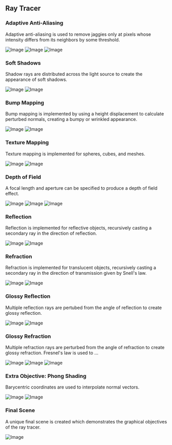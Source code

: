 ## Ray Tracer

### Adaptive Anti-Aliasing
Adaptive anti-aliasing is used to remove jaggies only at pixels whose intensity differs from its neighbors by some threshold.

![Image](antialiasing/no_antialias.png)
![Image](antialiasing/antialias_border.png)
![Image](antialiasing/antialias.png)

### Soft Shadows 
Shadow rays are distributed across the light source to create the appearance of soft shadows.

![Image](shadows/ref.png)
![Image](shadows/soft.png)

### Bump Mapping
Bump mapping is implemented by using a height displacement to calculate perturbed normals, creating a bumpy or wrinkled appearance.

![Image](bump/simple_bump2.png)
![Image](bump/simple_bump3.png)

### Texture Mapping
Texture mapping is implemented for spheres, cubes, and meshes.

![Image](texture/simple_texture.png)
![Image](texture/spot_textured.png)

### Depth of Field
A focal length and aperture can be specified to produce a depth of field effect.

![Image](dof/nonhier2_dof_700_20_64.png)
![Image](dof/nonhier2_dof_900_20_32.png)
![Image](dof/nonhier2_dof_1100_20_32.png)

### Reflection
Reflection is implemented for reflective objects, recursively casting a secondary ray in the direction of reflection.

![Image](reflection/nonhier2.png)
![Image](reflection/nonhier2_refcolor.png)

### Refraction
Refraction is implemented for translucent objects, recursively casting a secondary ray in the direction of transmission given by Snell's law.

![Image](refraction/simple-cows_refract_1.01.png)
![Image](refraction/simple-cows_refract_1.33.png)

### Glossy Reflection
Multiple reflection rays are pertubed from the angle of reflection to create glossy reflection.

![Image](reflection/nonhier2.png)
![Image](glossy_reflection/nonhier_glossy_reflection_64_0.05.png)

### Glossy Refraction
Multiple refraction rays are perturbed from the angle of refraction to create glossy refraction. Fresnel's law is used to ...

![Image](refraction/simple-cows_refract_1.01.png)
![Image](glossy_refraction/simple-cows_glossy_refract_4_512_2.png)
![Image](glossy_refraction/simple-cows_glossy_refract_64.png)

### Extra Objective: Phong Shading
Barycentric coordinates are used to interpolate normal vectors.

![Image](phong/bob_no_phong.png) 
![Image](phong/bob_phong.png)

### Final Scene
A unique final scene is created which demonstrates the graphical objectives of the ray tracer.

![Image](scene/scene30.png)